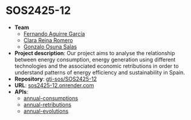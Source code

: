 # SOS2425-12

- **Team**
  - [Fernando Aguirre García](https://github.com/Fer-28)
  - [Clara Reina Romero](https://github.com/clarareina)
  - [Gonzalo Osuna Salas](https://github.com/gxnzalx55)
- **Project description**: Our project aims to analyse the relationship between energy consumption, energy generation using different technologies and the associated economic retributions in order to understand patterns of energy efficiency and sustainability in Spain.
- **Repository**: [gti-sos/SOS2425-12](https://github.com/gti-sos/SOS2425-12)
- **URL**: [sos2425-12.onrender.com](https://sos2425-12.onrender.com/)
-  **APIs**:
    - [annual-consumptions](https://sos2425-12.onrender.com/api/v1/annual-consumptions/loadInitialData)
    - [annual-retributions](https://sos2425-12.onrender.com/api/v1/annual-retributions/loadInitialData)
    - [annual-evolutions](https://sos2425-12.onrender.com/api/v1/annual-evolutions/loadInitialData)
